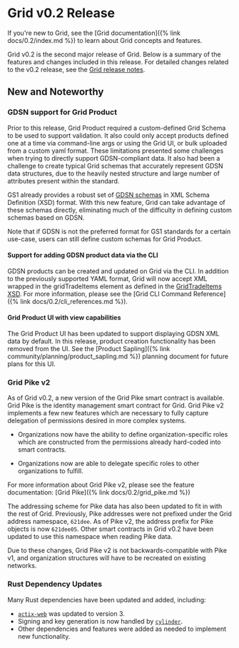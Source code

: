 # Grid v0.2 Release

<!--
  Copyright 2024 Bitwise IO, Inc.
  Copyright 2018-2022 Cargill Incorporated
  Licensed under Creative Commons Attribution 4.0 International License
  https://creativecommons.org/licenses/by/4.0/
-->

If you're new to Grid, see the [Grid documentation]({% link docs/0.2/index.md %})
to learn about Grid concepts and features.

Grid v0.2 is the second major release of Grid. Below is a summary of the
features and changes included in this release. For detailed changes related to
the v0.2 release, see the [Grid release notes](https://github.com/splintercommunity/grid/blob/0-2/RELEASE_NOTES.md).

## New and Noteworthy

### GDSN support for Grid Product

Prior to this release, Grid Product required a custom-defined Grid Schema to be
used to support validation. It also could only accept products defined one at a
time via command-line args or using the Grid UI, or bulk uploaded from a custom
yaml format. These limitations presented some challenges when trying to directly
support GDSN-compliant data. It also had been a challenge to create typical Grid
schemas that accurately represent GDSN data structures, due to the heavily
nested structure and large number of attributes present within the standard.

GS1 already provides a robust set of
[GDSN schemas](http://www.gdsregistry.org/3.1/schemas/gs1/gdsn/) in XML Schema
Definition (XSD) format. With this new feature, Grid can take advantage of these
schemas directly, eliminating much of the difficulty in defining custom schemas
based on GDSN.

Note that if GDSN is not the preferred format for GS1 standards for a certain
use-case, users can still define custom schemas for Grid Product.

#### Support for adding GDSN product data via the CLI

GDSN products can be created and updated on Grid via the CLI. In addition to the
previously supported YAML format, Grid will now accept XML wrapped in the
gridTradeItems element as defined in the
[GridTradeItems XSD](https://github.com/splintercommunity/grid/blob/0-2/sdk/src/product/gdsn/GridTradeItems.xsd).
For more information, please see the
[Grid CLI Command Reference]({% link docs/0.2/cli_references.md %}).

#### Grid Product UI with view capabilities

The Grid Product UI has been updated to support displaying GDSN XML data by
default. In this release, product creation functionality has been removed from
the UI. See the [Product Sapling]({% link community/planning/product_sapling.md %})
planning document for future plans for this UI.

### Grid Pike v2

As of Grid v0.2, a new version of the Grid Pike smart contract is available.
Grid Pike is the identity management smart contract for Grid. Grid Pike v2
implements a few new features which are necessary to fully capture delegation of
permissions desired in more complex systems.

- Organizations now have the ability to define organization-specific roles
  which are constructed from the permissions already hard-coded into smart
  contracts.

- Organizations now are able to delegate specific roles to other organizations
  to fulfill.

For more information about Grid Pike v2, please see the feature documentation:
[Grid Pike]({% link docs/0.2/grid_pike.md %})

The addressing scheme for Pike data has also been updated to fit in with the
rest of Grid. Previously, Pike addresses were not prefixed under the Grid
address namespace, `621dee`. As of Pike v2, the address prefix for Pike objects
is now `621dee05`. Other smart contracts in Grid v0.2 have been updated to use
this namespace when reading Pike data.

Due to these changes, Grid Pike v2 is not backwards-compatible with Pike v1, and
organization structures will have to be recreated on existing networks.

### Rust Dependency Updates

Many Rust dependencies have been updated and added, including:

- [`actix-web`](https://github.com/actix/actix-web) was updated to version 3.
- Signing and key generation is now handled by [`cylinder`](https://github.com/splintercommunity/cylinder).
- Other dependencies and features were added as needed to implement new
  functionality.
